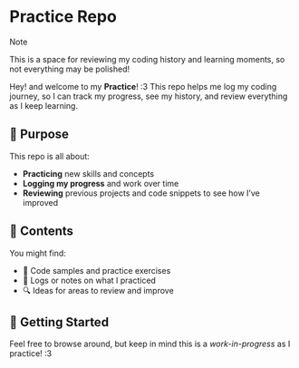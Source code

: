# Practice Repo
> [!NOTE]
> This is a space for reviewing my coding history and learning moments, so not everything may be polished!

Hey! and welcome to my **Practice**! :3 This repo helps me log my coding journey, so I can track my progress, see my history, and review everything as I keep learning.

## 📜 Purpose
This repo is all about:
- **Practicing** new skills and concepts
- **Logging my progress** and work over time
- **Reviewing** previous projects and code snippets to see how I’ve improved

## 🐾 Contents
You might find:
- 📝 Code samples and practice exercises
- 📅 Logs or notes on what I practiced
- 🔍 Ideas for areas to review and improve

## 🚀 Getting Started
Feel free to browse around, but keep in mind this is a *work-in-progress* as I practice! :3
